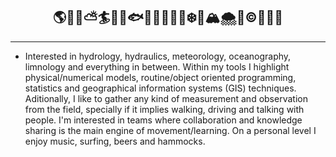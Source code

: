 ## <div align='center'>🌎🌊🌀⛅🏄🌵🍃🐟🔧💭⛺🍂📡❄️🌺🏔️🌨️🚰©️🌋🐋🌌 </div>

---

* Interested in hydrology, hydraulics, meteorology, oceanography, limnology and everything in between. Within my tools I highlight physical/numerical models, routine/object oriented programming, statistics and geographical information systems (GIS) techniques.  Aditionally, I like to gather any kind of measurement and observation from the field, specially if it implies walking, driving and talking with people. I'm interested in teams where collaboration and knowledge sharing is the main engine of movement/learning. On a personal level I enjoy music, surfing, beers and hammocks.

<!---
Profesional de la ingeniería y ciencias, interesado en resolver problemas asociados a la sustentabilidad de los sistemas naturales. En general me interesa el ciclo hidrológico, donde destaco disciplinas como la hidrología, hidráulica, meteorología, oceanografía, y limnología. Para analizar y estudiar problemas en estas temáticas utilizo herramientas de modelamiento matemático, estadística, programación orientada a rutinas/objetos y tecnicas propias de sistemas de información geográfica (SIG). Me interesa el trabajo de campo para levantar información e instalar instrumentos de terreno. Laboralmente me interesa el trabajo en equipos donde la colaboración e intercambio de conocimientos sea el principal motor de movimiento y aprendizaje. Personalmente disfruto de la musica, el surf, la lectura, el cine y las hamacas. 


lgvivanco96/lgvivanco96 is a ✨ special ✨ repository because its `README.md` (this file) appears on your GitHub profile.
You can click the Preview link to take a look at your changes.
--->
